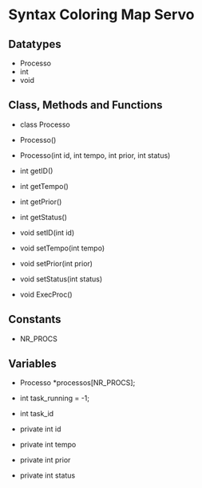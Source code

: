 # Syntax Coloring Map Servo

## Datatypes

- Processo
- int
- void

## Class, Methods and Functions

- class Processo

- Processo()
- Processo(int id, int tempo, int prior, int status)
- int getID()
- int getTempo()
- int getPrior()
- int getStatus()
- void setID(int id)
- void setTempo(int tempo)
- void setPrior(int prior)
- void setStatus(int status)
- void ExecProc()

## Constants

- NR_PROCS

## Variables

- Processo *processos[NR_PROCS];
- int task_running = -1;
- int task_id

- private int id
- private int tempo
- private int prior
- private int status